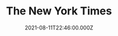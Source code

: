---
collection_archive: false
collection_awards: []
collection_category:
  - Editorial
  - Science
  - Tech
  - Reportage
  - Color
  - Still Life + Details
  - Environments
collection_content: 
collection_cover: https://d1sf55qlb7p6hz.cloudfront.net/alcor_cover-1.jpg
collection_cover_mobile: https://d1sf55qlb7p6hz.cloudfront.net/verticalcovers-56.jpg
collection_description: >-
  The business of cryopreservation — storing bodies at deep freeze (minus 320
  degrees Fahrenheit) until well into the future — got a lot more complicated
  during the pandemic.


  As it turns out, the pandemic that has affected billions of lives around the
  world has also had an impact on the nonliving.
collection_description_alignment: center
collection_exhibition: []
collection_filter: Commissioned + Stock
collection_hidden: false
collection_meta: 'Cover: After Death, The Big Chill'
collection_meta_2: ""
collection_press: []
collection_preview:
  - https://d1sf55qlb7p6hz.cloudfront.net/alcor_4x3-4.jpg
  - https://d1sf55qlb7p6hz.cloudfront.net/alcor_4x3-1.jpg
  - https://d1sf55qlb7p6hz.cloudfront.net/alcor_4x3-2.jpg
  - https://d1sf55qlb7p6hz.cloudfront.net/alcor_4x3-3.jpg
cover_image: 
date: 2021-08-11T22:46:00.000Z
hide_footer: true 
navigation_theme: black
px_extra: true
row_alignment: between
slug: nytimes-cryogenics
theme_color: "#E5FDB3"
theme_color_all_works: 93F998"
title: The New York Times 
seo:
  meta_description: 
  meta_title: 
collection_blocks:
  - _bookshop_name: collections/media-row-start
    row_alignment: between
  - _bookshop_name: collections/media-element
    align_y:  
    caption: 
    color: "#F9DAFD"
    image:  https://d1sf55qlb7p6hz.cloudfront.net/alcor-b-1.jpg
    margin_left: 20
    margin_right: 0
    margin_y: 100
    width: 66
  - _bookshop_name: collections/media-row
    row_alignment: between
  - _bookshop_name: collections/media-element
    align_y:  
    caption: 
    color: "#F3FDD4"
    image:  https://d1sf55qlb7p6hz.cloudfront.net/alcor-2.jpg
    margin_left: 5
    margin_right: 0
    margin_y: 400
    width: 50
  - _bookshop_name: collections/media-element
    align_y:  
    caption: 
    color: "#E2F6F6"
    image:  https://d1sf55qlb7p6hz.cloudfront.net/alcor-3.jpg
    margin_left: 0
    margin_right: 5
    margin_y: 100
    width: 33
  - _bookshop_name: collections/media-row
    row_alignment: between
  - _bookshop_name: collections/media-element
    align_y:  
    caption: 
    color: "#FBCFCF"
    image:  https://d1sf55qlb7p6hz.cloudfront.net/alcor-4.jpg
    margin_left: 30
    margin_right: 0
    margin_y: 100
    width: 40
  - _bookshop_name: collections/media-element
    align_y:  
    caption: 
    color: "#F2EEEA"
    image:  https://d1sf55qlb7p6hz.cloudfront.net/alcor-5.jpg
    margin_left: 0
    margin_right: 0
    margin_y: 400
    width: 20
  - _bookshop_name: collections/media-row
    row_alignment: between
  - _bookshop_name: collections/media-element
    align_y:  
    caption: 
    color: "#D8E9FF"
    image:  https://d1sf55qlb7p6hz.cloudfront.net/alcor-6.jpg
    margin_left: 40
    margin_right: 0
    margin_y: 100
    width: 50
  - _bookshop_name: collections/media-row
    row_alignment: between
  - _bookshop_name: collections/media-element
    align_y:  
    caption: 
    color: "#F7F5D8"
    image: https://d1sf55qlb7p6hz.cloudfront.net/alcor-7.jpg
    margin_left: 15
    margin_right: 0
    margin_y: 200
    width: 70
  - _bookshop_name: collections/media-row
    row_alignment: between
  - _bookshop_name: collections/media-element
    align_y:  
    caption: 
    color: "#EBF9EE"
    image:  https://d1sf55qlb7p6hz.cloudfront.net/alcor-8.jpg
    margin_left: 40
    margin_right: 0
    margin_y: 100
    width: 30
  - _bookshop_name: collections/media-row
    row_alignment: between
  - _bookshop_name: collections/media-element
    align_y:  
    caption: 
    color: "#F2EAF9"
    image:  https://d1sf55qlb7p6hz.cloudfront.net/alcor-9.jpg
    margin_left: 0
    margin_right: 0
    margin_y: 100
    width: 55
  - _bookshop_name: collections/media-element
    align_y:  
    caption: 
    color: "#FFF8C5"
    image:  https://d1sf55qlb7p6hz.cloudfront.net/alcor-10.jpg
    margin_left: 0
    margin_right: 0
    margin_y: 800
    width: 40
  - _bookshop_name: collections/media-row
    row_alignment: between
  - _bookshop_name: collections/media-element
    align_y:  
    caption: 
    color: "#FEDECC"
    image:  https://d1sf55qlb7p6hz.cloudfront.net/alcor-11.jpg
    margin_left: 40
    margin_right: 0
    margin_y: 100
    width: 45
  - _bookshop_name: collections/media-row
    row_alignment: between
  - _bookshop_name: collections/media-element
    align_y:  
    caption: 
    color: "#F8F7F2"
    image:  https://d1sf55qlb7p6hz.cloudfront.net/alcor-12.jpg
    margin_left: 20
    margin_right: 0
    margin_y: 100
    width: 60
  - _bookshop_name: collections/media-row
    row_alignment: between
  - _bookshop_name: collections/media-element
    align_y: start
    caption: 
    color: "#F6E5FF"
    image:  https://d1sf55qlb7p6hz.cloudfront.net/alcor-13.jpg
    margin_left: 5
    margin_right: 0
    margin_y: 200
    width: 33
  - _bookshop_name: collections/media-element
    align_y: start
    caption: 
    color: "#FCE2F3"
    image:  https://d1sf55qlb7p6hz.cloudfront.net/alcor-14.jpg
    margin_left: 0
    margin_right: 5
    margin_y: 500
    width: 50
  - _bookshop_name: collections/media-row
    row_alignment: between
  - _bookshop_name: collections/media-element
    align_y:  
    caption: 
    color: "#DBEEFB"
    image:  https://d1sf55qlb7p6hz.cloudfront.net/alcor-15.jpg
    margin_left: 15
    margin_right: 0
    margin_y: 100
    width: 70
  - _bookshop_name: collections/media-row
    row_alignment: between
  - _bookshop_name: collections/media-element
    align_y: start
    caption: 
    color: "#FFDDFE"
    image:  https://d1sf55qlb7p6hz.cloudfront.net/alcor-b-2.jpg
    margin_left: 30
    margin_right: 0
    margin_y: 100
    width: 40
  - _bookshop_name: collections/media-row-end
---